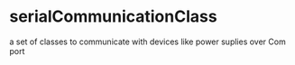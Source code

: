 serialCommunicationClass
========================

a set of classes to communicate with devices like power suplies over Com port
